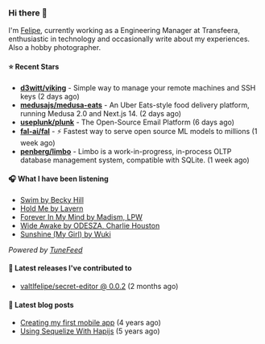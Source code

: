 ### Hi there 👋

I'm [Felipe](https://felipevm.com), currently working as a Engineering Manager at Transfeera, enthusiastic in technology and occasionally write about my experiences. Also a hobby photographer.

#### ⭐ Recent Stars
- **[d3witt/viking](https://github.com/d3witt/viking)** - Simple way to manage your remote machines and SSH keys (2 days ago)
- **[medusajs/medusa-eats](https://github.com/medusajs/medusa-eats)** - An Uber Eats-style food delivery platform, running Medusa 2.0 and Next.js 14. (2 days ago)
- **[useplunk/plunk](https://github.com/useplunk/plunk)** - The Open-Source Email Platform (6 days ago)
- **[fal-ai/fal](https://github.com/fal-ai/fal)** - ⚡ Fastest way to serve open source ML models to millions (1 week ago)
- **[penberg/limbo](https://github.com/penberg/limbo)** - Limbo is a work-in-progress, in-process OLTP database management system, compatible with SQLite. (1 week ago)

#### 🎧 What I have been listening
- [Swim by Becky Hill](https://open.spotify.com/track/2ZZK8s3J4YFFtuPVPEuBKL)
- [Hold Me by Lavern](https://open.spotify.com/track/4SnuG111QPmgwRmlwhJ4Mg)
- [Forever In My Mind by Madism, LPW](https://open.spotify.com/track/6R0nFHrfq2iCJ1yeWn5IGB)
- [Wide Awake by ODESZA, Charlie Houston](https://open.spotify.com/track/5OLfObog5za3O71jQgZFsB)
- [Sunshine (My Girl) by Wuki](https://open.spotify.com/track/2bI6KAUqXeIXGAEEvup8ri)

_Powered by [TuneFeed](https://tunefeed.app?ref=valtlfelipe-gh-profile)_ 

#### 🚀 Latest releases I've contributed to


- [valtlfelipe/secret-editor @ 0.0.2](https://github.com/valtlfelipe/secret-editor/releases/tag/0.0.2) (2 months ago)

#### 📄 Latest blog posts
- [Creating my first mobile app](https://felipevm.com/posts/creating-my-first-mobile-app/) (4 years ago)
- [Using Sequelize With Hapijs](https://felipevm.com/posts/using-sequelize-with-hapijs/) (5 years ago)
